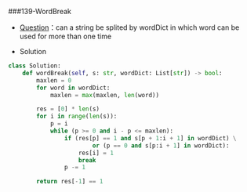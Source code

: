 ###139-WordBreak

+ [Question](https://leetcode-cn.com/problems/word-break/submissions/)：can a string be splited by wordDict in which word can be used for more than one time

+ Solution

```python
class Solution:
    def wordBreak(self, s: str, wordDict: List[str]) -> bool:
        maxlen = 0
        for word in wordDict:
            maxlen = max(maxlen, len(word))

        res = [0] * len(s)
        for i in range(len(s)):
            p = i
            while (p >= 0 and i - p <= maxlen):
                if (res[p] == 1 and s[p + 1:i + 1] in wordDict) \
                		or (p == 0 and s[p:i + 1] in wordDict):
                    res[i] = 1
                    break
                p -= 1

        return res[-1] == 1
```

